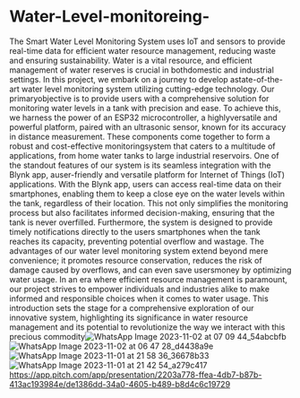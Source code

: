 # Water-Level-monitoreing-
The Smart Water Level Monitoring System uses IoT and sensors to provide real-time data for efficient water resource management, reducing waste and ensuring sustainability.
Water is a vital resource, and efficient management of water reserves is crucial in bothdomestic and industrial settings. In this project, we embark on a journey to develop astate-of-the-art water level monitoring system utilizing cutting-edge technology.
Our primaryobjective is to provide users with a comprehensive solution for monitoring water levels in a tank
with precision and ease. 
To achieve this, we harness the power of an ESP32 microcontroller, a highlyversatile and powerful platform, paired with an ultrasonic sensor, known for its accuracy in distance
measurement.
These components come together to form a robust and cost-effective monitoringsystem that caters to a multitude of applications, from home water tanks to large industrial
reservoirs.
One of the standout features of our system is its seamless integration with the Blynk app, auser-friendly and versatile platform for Internet of Things (IoT) applications. With the Blynk app,
users can access real-time data on their smartphones, enabling them to keep a close eye on the water levels within the tank, regardless of their location. 
This not only simplifies the monitoring process but also facilitates informed decision-making, ensuring that the tank is never overfilled.
Furthermore, the system is designed to provide timely notifications directly to the users smartphones when the tank reaches its capacity, preventing potential overflow and wastage. 
The advantages of our water level monitoring system extend beyond mere convenience; it promotes resource conservation, reduces the risk of damage caused by overflows, and can even save usersmoney by optimizing water usage.
In an era where efficient resource management is paramount, our project strives to empower individuals and industries alike to make informed and responsible choices
when it comes to water usage. This introduction sets the stage for a comprehensive exploration of our innovative system, highlighting its significance in water resource management and its potential to revolutionize the way we interact with this precious commodity![WhatsApp Image 2023-11-02 at 07 09 44_54abcbfb](https://github.com/Miriyamsreevaishnavi/Water-Level-monitoreing-/assets/116654139/eb3b9676-5ea7-4c35-bcc4-829f2b34480d)
![WhatsApp Image 2023-11-02 at 06 47 28_d4438a9e](https://github.com/Miriyamsreevaishnavi/Water-Level-monitoreing-/assets/116654139/f10830c6-dcb6-48c8-b9e5-2aaddc9fd983)
![WhatsApp Image 2023-11-01 at 21 58 36_36678b33](https://github.com/Miriyamsreevaishnavi/Water-Level-monitoreing-/assets/116654139/0ac87f81-0036-4caf-bdcc-fb29622f90ef)
![WhatsApp Image 2023-11-01 at 21 42 54_a279c417](https://github.com/Miriyamsreevaishnavi/Water-Level-monitoreing-/assets/116654139/63febf96-82a9-43e9-959e-8cbc7718cd47)
https://app.pitch.com/app/presentation/2203a778-ffea-4db7-b87b-413ac193984e/de1386dd-34a0-4605-b489-b8d4c6c19729
